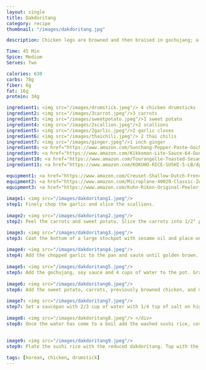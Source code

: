 ```yaml
---
layout: single
title: Dakdoritang
category: recipe
thumbnail: "/images/dakdoritang.jpg"

description: Chicken legs are browned and then braised in gochujang; a savory, spicy, and pungent Korean sauce. 

Time: 45 Min
Spice: Medium
Serves: Two

calories: 630
carbs: 78g
fiber: 6g
fat: 16g
protein: 34g

ingredient1: <img src="/images/drumstick.jpeg"/> 4 chicken drumsticks
ingredient2: <img src="/images/3carrot.jpeg"/>3 carrots
ingredient3: <img src="/images/sweetpotato.jpeg"/>1 sweet potato
ingredient4: <img src="/images/2scallion.jpeg"/>2 scallions
ingredient5: <img src="/images/2garlic.jpeg"/>2 garlic cloves
ingredient6: <img src="/images/thaichili.jpeg"/> 2 thai chilis
ingredient7: <img src="/images/ginger.jpeg"/>1 inch ginger
ingredient8: <a href="https://www.amazon.com/Sunchang-Pepper-Paste-Gochujang-500g/dp/B013HB0CC4/ref=as_li_ss_tl?s=grocery&ie=UTF8&qid=1486159504&sr=1-4&keywords=gochujang&th=1&linkCode=ll1&tag=cilalime09-20&linkId=c2cac602199dd4c4bec03c4a88e6141e"><img src="/images/gochujang.jpeg"/>1/4 c gochujang </a>
ingredient9: <a href="https://www.amazon.com/Kikkoman-Lite-Sauce-64-Ounce-Bottle/dp/B000NYFBCA/ref=as_li_ss_tl?s=grocery&rps=1&ie=UTF8&qid=1486159464&sr=1-2&keywords=soy+sauce&refinements=p_85:2470955011&linkCode=ll1&tag=cilalime09-20&linkId=dd15b27b65f13c6a6e1f93904d0364f0"><img src="/images/tamari.jpeg"/>1/4 c soy sauce</a>
ingredient10: <a href="https://www.amazon.com/Tourangelle-Toasted-Sesame-Oil-Expeller-pressed/dp/B005WXMPMQ/ref=as_li_ss_tl?s=grocery&ie=UTF8&qid=1486159408&sr=1-4&keywords=sesame+oil&linkCode=ll1&tag=cilalime09-20&linkId=ad91a2c68c2f65c97a446e5934e0712f"><img src="/images/sesameoil.jpeg"/>2 tbsp sesame oil</a>
ingredient11: <a href="https://www.amazon.com/KOKUHO-RICE-SUSHI-5-LB/dp/B000FJLXHU/ref=as_li_ss_tl?s=grocery&ie=UTF8&qid=1486159373&sr=1-3&keywords=sushi+rice&linkCode=ll1&tag=cilalime09-20&linkId=65ab8742ced525a5a7d35a733ad0e6e2"><img src="/images/sushirice.jpeg"/>1/2 cup sushi rice</a>

equipment1: <a href="https://www.amazon.com/Creuset-Shallow-Dutch-French-Cerise/dp/B01IWBZU58/ref=as_li_ss_tl?s=kitchen&rps=1&ie=UTF8&qid=1486159730&sr=1-2&keywords=le+creuset&refinements=p_85:2470955011&linkCode=ll1&tag=cilalime09-20&linkId=0223758ce585935b756c73bfb023ee46"><img src="/images/stockpot.jpeg"/>stockpot </a>
equipment2: <a href="https://www.amazon.com/Microplane-40020-Classic-Zester-Grater/dp/B00004S7V8/ref=as_li_ss_tl?ie=UTF8&qid=1486159618&sr=8-6&keywords=microplane+fine+grater&linkCode=ll1&tag=cilalime09-20&linkId=2f4e20c0c23a87c254b5cd6eb6048999"><img src="/images/finegrater.jpeg"/>fine grater </a></div>
equipment3: <a href="https://www.amazon.com/Kuhn-Rikon-Original-Peeler-Yellow/dp/B001BCFTWU/ref=as_li_ss_tl?s=kitchen&ie=UTF8&qid=1486159642&sr=1-7&keywords=vegetable+peeler&linkCode=ll1&tag=cilalime09-20&linkId=effed3dfd5843bf8b7770a49d27aaa09"><img src="/images/vegetablepeeler.jpeg"/>vegetable peeler</a>
  
image1: <img src="/images/dakdoritang1.jpeg"/>
step1: Finely chop the garlic and slice the scallions.
 
image2: <img src="/images/dakdoritang2.jpeg"/>
step2: Peel the carrots and sweet potato. Slice the carrots into 1/2" pieces and cut the potato into 1/2" cubes.

image3: <img src="/images/dakdoritang3.jpeg"/>
step3: Coat the bottom of a large stockpot with sesame oil and place on medium high heat. Once the oil is hot, add the chicken drumsticks and brown on all sides.<p>Once browned, transfer the chicken to a plate for later use.</p>
  
image4: <img src="/images/dakdoritang4.jpeg"/>
step4: Add the chopped garlic to the pan and sauté until golden brown.
  
image5: <img src="/images/dakdoritang5.jpeg"/>
step5: Add the gochujang, soy sauce and 4 cups of water to the pot. Grate the ginger into the pot.
  
image6: <img src="/images/dakdoritang6.jpeg"/>
step6: Add the sweet potato, carrots, previously browned chicken, and mung bean sprouts. Reduce the heat to medium, and cook for another 20 minutes until reduced by 75%.
  
image7: <img src="/images/dakdoritang7.jpeg"/>
step7: Set a saucepan with 2/3 cup of water with 1/4 tsp of salt on high heat.<p>While waiting for the water to come to a boil, wash the rice. Place the rice in a large bowl and cover with water. Swish your hands in the rice until the water becomes cloudy, and then drain the rice. Add more water, swish again, and drain the rice. Repeat swishing and draining one more time.</p>
  
image8: <img src="/images/dakdoritang8.jpeg"/> </div>
step8: Once the water has come to a boil add the washed sushi rice, cover and cook for 15 minutes.<p>After the rice has cooked for 15 minutes, remove the rice from heat. Keep the rice covered to allow for all the water to fully absorb into the grains of rice.</p>
  
 
image9: <img src="/images/dakdoritang9.jpeg"/>
step9: Plate the sushi rice with the reduced dakdoritang. Top with the chopped scallions.

tags: [korean, chicken, drumstick]
---
```

